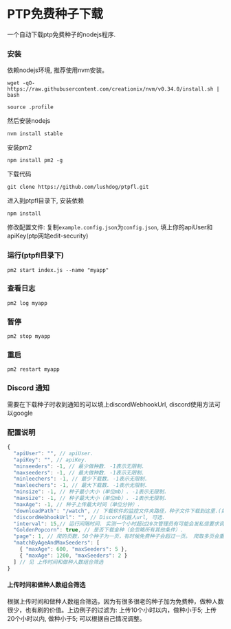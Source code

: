 # PTP免费种子下载

一个自动下载ptp免费种子的nodejs程序.

### 安装

依赖nodejs环境, 推荐使用nvm安装。

`wget -qO- https://raw.githubusercontent.com/creationix/nvm/v0.34.0/install.sh | bash`

`source .profile`

然后安装nodejs

`nvm install stable`

安装pm2

`npm install pm2 -g`

下载代码

`git clone https://github.com/lushdog/ptpfl.git`

进入到ptpfl目录下, 安装依赖

`npm install`

修改配置文件: 复制`example.config.json`为`config.json`, 填上你的apiUser和apiKey(ptp网站edit-security)

### 运行(ptpfl目录下)

`pm2 start index.js --name "myapp"`

### 查看日志

`pm2 log myapp`

### 暂停

`pm2 stop myapp`

### 重启

`pm2 restart myapp`

### Discord 通知

需要在下载种子时收到通知的可以填上discordWebhookUrl, discord使用方法可以google

### 配置说明

```javascript
{
  "apiUser": "", // apiUser.
  "apiKey": "", // apiKey.
  "minseeders": -1, // 最少做种数. -1表示无限制.
  "maxseeders": -1, // 最大做种数. -1表示无限制.
  "minleechers": -1, // 最少下载数. -1表示无限制.
  "maxleechers": -1, // 最大下载数. -1表示无限制.
  "minsize": -1, // 种子最小大小（单位mb）. -1表示无限制.
  "maxsize": -1, // 种子最大大小（单位mb）. -1表示无限制.
  "maxAge": -1, // 种子上传最大时间（单位分钟）.
  "downloadPath": "/watch", // 下载软件的监控文件夹路径，种子文件下载到这里.(如果用docker启动请填'/watch')
  "discordWebhookUrl": "", // Discord机器人url, 可选.
  "interval": 15,// 运行间隔时间. 实测一个小时超过20次管理员有可能会发私信要求调整！！，所以不要设置低于3.
  "GoldenPopcorn": true, // 是否下载金种（会忽略所有其他条件）.
  "page": 1, // 爬的页数，50个种子为一页，有时候免费种子会超过一页。 爬取多页会重复调用ptp的api. 实测一个小时调用超过20次管理员有可能会发私信要求调整
  "matchByAgeAndMaxSeeders": [
    { "maxAge": 600, "maxSeeders": 5 },
    { "maxAge": 1200, "maxSeeders": 2 }
  ] // 见 上传时间和做种人数组合筛选
}
```

#### 上传时间和做种人数组合筛选

根据上传时间和做种人数组合筛选，因为有很多很老的种子加为免费种，做种人数很少，也有刷的价值。上边例子的过滤为: 上传10个小时以内，做种小于5; 上传20个小时以内, 做种小于5; 可以根据自己情况调整。

